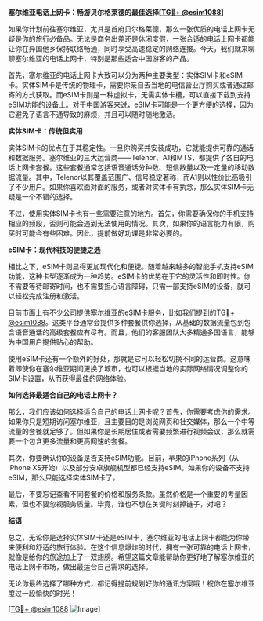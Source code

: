 **塞尔维亚电话上网卡：畅游贝尔格莱德的最佳选择[[TG💪+ @esim1088](https://t.me/s/esim1088)]**

如果你计划前往塞尔维亚，尤其是首府贝尔格莱德，那么一张优质的电话上网卡无疑是你的旅行必备品。无论是商务出差还是休闲度假，一张合适的电话上网卡都能让你在异国他乡保持联络畅通，同时享受高速稳定的网络连接。今天，我们就来聊聊塞尔维亚的电话上网卡，特别是那些适合中国游客的产品。

首先，塞尔维亚的电话上网卡大致可以分为两种主要类型：实体SIM卡和eSIM卡。实体SIM卡是传统的物理卡，需要你亲自去当地的电信营业厅购买或者通过邮寄的方式获取。而eSIM卡则是一种虚拟卡，无需实体卡槽，可以直接下载到支持eSIM功能的设备上。对于中国游客来说，eSIM卡可能是一个更方便的选择，因为它避免了语言不通导致的麻烦，并且可以随时随地激活。

**实体SIM卡：传统但实用**

实体SIM卡的优点在于其稳定性。一旦你购买并安装成功，它就能提供可靠的通话和数据服务。塞尔维亚的三大运营商——Telenor、A1和MTS，都提供了各自的电话上网卡套餐。这些套餐通常包括语音通话分钟数、短信数量以及一定量的移动数据流量。其中，Telenor以其覆盖范围广、信号稳定著称，而A1则以性价比高吸引了不少用户。如果你喜欢面对面的服务，或者对实体卡有执念，那么实体SIM卡无疑是一个不错的选择。

不过，使用实体SIM卡也有一些需要注意的地方。首先，你需要确保你的手机支持相应的频段，否则可能会遇到无法使用的情况。其次，如果你的语言能力有限，购买时可能会有些困难。因此，提前做好功课是非常必要的。

**eSIM卡：现代科技的便捷之选**

相比之下，eSIM卡则显得更加现代化和便捷。随着越来越多的智能手机支持eSIM功能，这种卡型逐渐成为一种趋势。eSIM卡的优势在于它的灵活性和即时性。你不需要等待邮寄时间，也不需要担心语言障碍，只需一部支持eSIM的设备，就可以轻松完成注册和激活。

目前市面上有不少公司提供塞尔维亚的eSIM卡服务，比如我们提到的[TG💪+ @esim1088](https://t.me/s/esim1088)。这类平台通常会提供多种套餐供你选择，从基础的数据流量包到包含语音通话的高级套餐应有尽有。而且，他们的客服团队大多精通多国语言，能够为中国用户提供贴心的帮助。

使用eSIM卡还有一个额外的好处，那就是它可以轻松切换不同的运营商。这意味着即使你在塞尔维亚期间更换了城市，也可以根据当地的实际网络情况调整你的SIM卡设置，从而获得最佳的网络体验。

**如何选择最适合自己的电话上网卡？**

那么，我们应该如何选择适合自己的电话上网卡呢？首先，你需要考虑你的需求。如果你只是短期访问塞尔维亚，且主要目的是浏览网页和社交媒体，那么一个中等流量的套餐就足够了。但如果你是长期居住或者需要频繁进行视频会议，那么就需要一个包含更多流量和更高网速的套餐。

其次，你要确认你的设备是否支持eSIM功能。目前，苹果的iPhone系列（从iPhone XS开始）以及部分安卓旗舰机型都已经支持eSIM。如果你的设备不支持eSIM，那么只能选择实体SIM卡了。

最后，不要忘记查看不同套餐的价格和服务条款。虽然价格是一个重要的考量因素，但也不要忽视服务质量。毕竟，谁也不想在关键时刻掉链子，对吧？

**结语**

总之，无论你是选择实体SIM卡还是eSIM卡，塞尔维亚的电话上网卡都能为你带来便利和舒适的旅行体验。在这个信息爆炸的时代，拥有一张可靠的电话上网卡，就像是给你的旅途加上了一双翅膀。希望这篇文章能帮助你更好地了解塞尔维亚的电话上网卡市场，做出最适合自己需求的选择。

无论你最终选择了哪种方式，都记得提前规划好你的通讯方案哦！祝你在塞尔维亚度过一段愉快的时光！

[[TG💪+ @esim1088](https://t.me/s/esim1088) ![Image](https://i.postimg.cc/4NQfJmqS/Snipaste-2025-05-13-00-14-12.png)]
